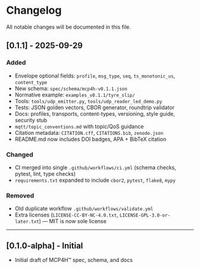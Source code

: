 # Changelog

All notable changes will be documented in this file.

## [0.1.1] - 2025-09-29

### Added
- Envelope optional fields: `profile`, `msg_type`, `seq`, `ts_monotonic_us`, `content_type`
- New schema: `spec/schema/mcp4h-v0.1.1.json`
- Normative example: `examples_v0.1.1/tyre_slip/`
- Tools: `tools/udp_emitter.py`, `tools/udp_reader_led_demo.py`
- Tests: JSON golden vectors, CBOR generator, roundtrip validator
- Docs: profiles, transports, content-types, versioning, style guide, security stub
- `mqtt/topic_conventions.md` with topic/QoS guidance
- Citation metadata: `CITATION.cff`, `CITATIONS.bib`, `zenodo.json`
- README.md now includes DOI badges, APA + BibTeX citation

### Changed
- CI merged into single `.github/workflows/ci.yml` (schema checks, pytest, lint, type checks)
- `requirements.txt` expanded to include `cbor2`, `pytest`, `flake8`, `mypy`

### Removed
- Old duplicate workflow `.github/workflows/validate.yml`
- Extra licenses (`LICENSE-CC-BY-NC-4.0.txt`, `LICENSE-GPL-3.0-or-later.txt`) — MIT is now sole license

---

## [0.1.0-alpha] - Initial
- Initial draft of MCP4H™ spec, schema, and docs
